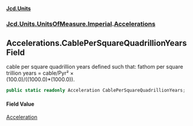 #### [Jcd.Units](index.md 'index')
### [Jcd.Units.UnitsOfMeasure.Imperial](Jcd.Units.UnitsOfMeasure.Imperial.md 'Jcd.Units.UnitsOfMeasure.Imperial').[Accelerations](Accelerations.md 'Jcd.Units.UnitsOfMeasure.Imperial.Accelerations')

## Accelerations.CablePerSquareQuadrillionYears Field

cable per square quadrillion years defined such that: fathom per square trillion years = cable/Pyr² ×  
(100.0)/((1000.0)*(1000.0)).

```csharp
public static readonly Acceleration CablePerSquareQuadrillionYears;
```

#### Field Value
[Acceleration](Acceleration.md 'Jcd.Units.UnitTypes.Acceleration')